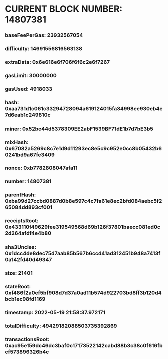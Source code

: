 # CURRENT BLOCK NUMBER: 14807381

### baseFeePerGas: 23932567054
### difficulty: 14691556816563138
### extraData: 0x6e616e6f706f6f6c2e6f7267
### gasLimit: 30000000
### gasUsed: 4918033
### hash: 0xaa731d1c061c33294728094a619124015fa34998ee930eb4e7d6eab1c249810c
### miner: 0x52bc44d5378309EE2abF1539BF71dE1b7d7bE3b5
### mixHash: 0x67082a5269c8c7e1d9d11293ec8e5c9c952e0cc8b05432b60241bd9a67fe3409
### nonce: 0xb7782808047afa11
### number: 14807381
### parentHash: 0xba99d27ccbd0887d0b8e597c4c7fa61e8ec2bfd084aebc5f265084dd893cf001
### receiptsRoot: 0x433110f49629fee319549568d69b126f37801baecc081ed0c2d264afdf4e4b80
### sha3Uncles: 0x1dcc4de8dec75d7aab85b567b6ccd41ad312451b948a7413f0a142fd40d49347
### size: 21401
### stateRoot: 0xf486f2a0ef5bf908d7d37a0ad11b574d922703bd8ff3b120d4bcb1ec98fd1169
### timestamp: 2022-05-19 21:58:37.972171
### totalDifficulty: 49429182088503735392869
### transactionsRoot: 0xac95e159dc46dc3baf0c17173522142cabd88b3c38c0f616fbcf573896326b4c

